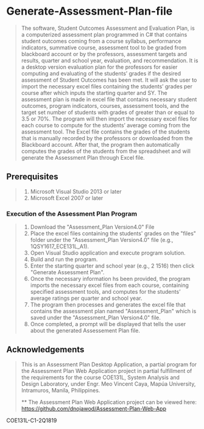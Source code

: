# Generate-Assessment-Plan-file
>The software, Student Outcomes Assessment and Evaluation Plan, is a computerized assessment plan programmed in C# that contains student outcomes coming from a course syllabus, performance indicators, summative course, assessment tool to be graded from blackboard account or by the professors, assessment targets and results, quarter and school year, evaluation, and recommendation. It is a desktop version evaluation plan for the professors for easier computing and evaluating of the students’ grades if the desired assessment of Student Outcomes has been met. It will ask the user to import the necessary excel files containing the students’ grades per course after which inputs the starting quarter and SY. The assessment plan is made in excel file that contains necessary student outcomes, program indicators, courses, assessment tools, and the target set number of students with grades of greater than or equal to 3.5 or 70%. The program will then import the necessary excel files for each course to compute for the students’ average coming from the assessment tool. The Excel file contains the grades of the students that is manually recorded by the professors or downloaded from the Blackboard account. After that, the program then automatically computes the grades of the students from the spreadsheet and will generate the Assessment Plan through Excel file.
## Prerequisites
>1. Microsoft Visual Studio 2013 or later
>2. Microsoft Excel 2007 or later
### Execution of the Assessment Plan Program
>1. Download the "Assessment_Plan Version4.0" File
>2. Place the excel files containing the students' grades on the "files" folder under the "Assessment_Plan Version4.0" file (e.g., 1QSY1617_ECE131L_A1).
>3. Open Visual Studio application and execute program solution.
>4. Build and run the program.
>5. Enter the starting quarter and school year (e.g., 2 1516) then click "Generate Assessment Plan".
>6. Once the necessary information hs been provided, the program imports the necessary excel files from each course, containing specified assessment tools, and computes for the students’ average ratings per quarter and school year.
>7. The program then processes and generates the excel file that contains the assessment plan named "Assessment_Plan" which is saved under the "Assessment_Plan Version4.0" file.
>8. Once completed, a prompt will be displayed that tells the user about the generated Assessement Plan file.
## Acknowledgements
>This is an Assessment Plan Desktop Application, a partial program for the Assessment Plan Web Application project in partial fulfillment of the requirements for the course COE131L, System Analysis and Design Laboratory, under Engr. Meo Vincent Caya, Mapúa University, Intramuros, Manila, Philippines.
>
>** The Assessment Plan Web Application project can be viewed here: https://github.com/dnojawod/Assessment-Plan-Web-App

COE131L-C1-2Q1819 
